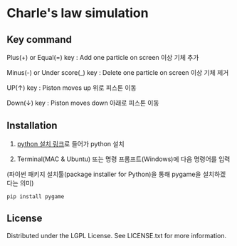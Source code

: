 # Charle's law simulation

## Key command

Plus(+) or Equal(=) key : Add one particle on screen 이상 기체 추가

Minus(-) or Under score(_) key : Delete one particle on screen 이상 기체 제거

UP(↑) key : Piston moves up 위로 피스톤 이동

Down(↓) key : Piston moves down 아래로 피스톤 이동

## Installation

1. [python 설치 링크](https://www.python.org/downloads/)로 들어가 python 설치

2. Terminal(MAC & Ubuntu) 또는 명령 프롬프트(Windows)에 다음 명령어를 입력

(파이썬 패키지 설치툴(package installer for Python)을 통해 pygame을 설치하겠다는 의미)

```
pip install pygame
```

## License

Distributed under the LGPL License. See LICENSE.txt for more information.